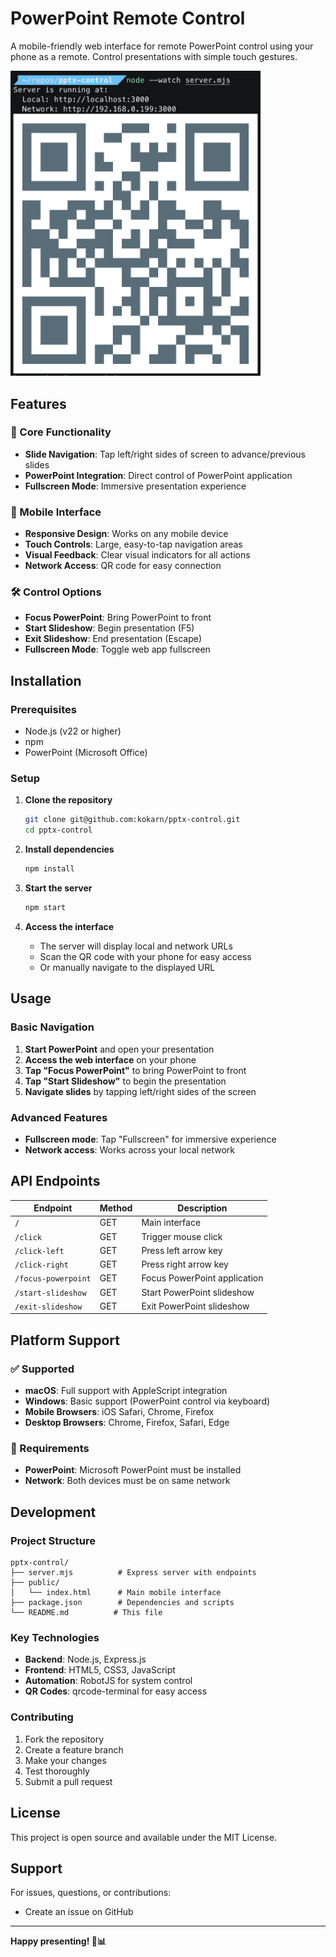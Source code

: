 # PowerPoint Remote Control

A mobile-friendly web interface for remote PowerPoint control using your phone as a remote. Control presentations with simple touch gestures.

<img src="usage.png" alt="Usage Example" width="400" height="auto" style="max-width: 100%; height: auto;">

## Features

### 🎯 Core Functionality
- **Slide Navigation**: Tap left/right sides of screen to advance/previous slides
- **PowerPoint Integration**: Direct control of PowerPoint application
- **Fullscreen Mode**: Immersive presentation experience

### 📱 Mobile Interface
- **Responsive Design**: Works on any mobile device
- **Touch Controls**: Large, easy-to-tap navigation areas
- **Visual Feedback**: Clear visual indicators for all actions
- **Network Access**: QR code for easy connection

### 🛠️ Control Options
- **Focus PowerPoint**: Bring PowerPoint to front
- **Start Slideshow**: Begin presentation (F5)
- **Exit Slideshow**: End presentation (Escape)
- **Fullscreen Mode**: Toggle web app fullscreen

## Installation

### Prerequisites
- Node.js (v22 or higher)
- npm
- PowerPoint (Microsoft Office)

### Setup
1. **Clone the repository**
   ```bash
   git clone git@github.com:kokarn/pptx-control.git
   cd pptx-control
   ```

2. **Install dependencies**
   ```bash
   npm install
   ```

3. **Start the server**
   ```bash
   npm start
   ```

4. **Access the interface**
   - The server will display local and network URLs
   - Scan the QR code with your phone for easy access
   - Or manually navigate to the displayed URL

## Usage

### Basic Navigation
1. **Start PowerPoint** and open your presentation
2. **Access the web interface** on your phone
3. **Tap "Focus PowerPoint"** to bring PowerPoint to front
4. **Tap "Start Slideshow"** to begin the presentation
5. **Navigate slides** by tapping left/right sides of the screen

### Advanced Features
- **Fullscreen mode**: Tap "Fullscreen" for immersive experience
- **Network access**: Works across your local network

## API Endpoints

| Endpoint | Method | Description |
|----------|--------|-------------|
| `/` | GET | Main interface |
| `/click` | GET | Trigger mouse click |
| `/click-left` | GET | Press left arrow key |
| `/click-right` | GET | Press right arrow key |
| `/focus-powerpoint` | GET | Focus PowerPoint application |
| `/start-slideshow` | GET | Start PowerPoint slideshow |
| `/exit-slideshow` | GET | Exit PowerPoint slideshow |

## Platform Support

### ✅ Supported
- **macOS**: Full support with AppleScript integration
- **Windows**: Basic support (PowerPoint control via keyboard)
- **Mobile Browsers**: iOS Safari, Chrome, Firefox
- **Desktop Browsers**: Chrome, Firefox, Safari, Edge

### 🔧 Requirements
- **PowerPoint**: Microsoft PowerPoint must be installed
- **Network**: Both devices must be on same network

## Development

### Project Structure
```
pptx-control/
├── server.mjs          # Express server with endpoints
├── public/
│   └── index.html      # Main mobile interface
├── package.json        # Dependencies and scripts
└── README.md          # This file
```

### Key Technologies
- **Backend**: Node.js, Express.js
- **Frontend**: HTML5, CSS3, JavaScript
- **Automation**: RobotJS for system control
- **QR Codes**: qrcode-terminal for easy access

### Contributing
1. Fork the repository
2. Create a feature branch
3. Make your changes
4. Test thoroughly
5. Submit a pull request

## License

This project is open source and available under the MIT License.

## Support

For issues, questions, or contributions:
- Create an issue on GitHub

---

**Happy presenting! 🎤📊**
